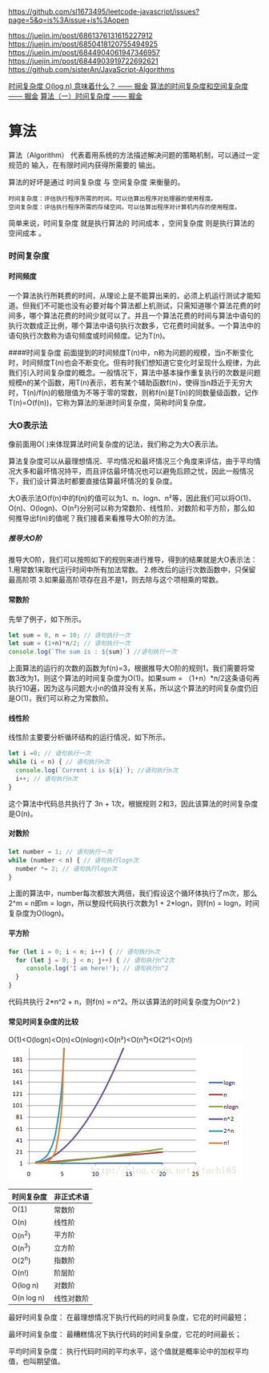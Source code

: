 
https://github.com/sl1673495/leetcode-javascript/issues?page=5&q=is%3Aissue+is%3Aopen

https://juejin.im/post/6861376131615227912
https://juejin.im/post/6850418120755494925
https://juejin.im/post/6844904061947346957
https://juejin.im/post/6844903919722692621
https://github.com/sisterAn/JavaScript-Algorithms



 [时间复杂度 O(log n) 意味着什么？ —— 掘金](https://juejin.im/entry/593f56528d6d810058a355f4)
[算法的时间复杂度和空间复杂度 —— 掘金](https://juejin.im/entry/5a49f7d36fb9a0450a67b269)
 [算法（一）时间复杂度 —— 掘金](https://juejin.im/post/58d15f1044d90400691834d4)

# 算法
算法（Algorithm） 代表着用系统的方法描述解决问题的策略机制，可以通过一定规范的 输入，在有限时间内获得所需要的 输出。

算法的好坏是通过 时间复杂度 与 空间复杂度 来衡量的。
>
    时间复杂度：评估执行程序所需的时间。可以估算出程序对处理器的使用程度。
    空间复杂度：评估执行程序所需的存储空间。可以估算出程序对计算机内存的使用程度。

简单来说，时间复杂度 就是执行算法的 时间成本 ，空间复杂度 则是执行算法的 空间成本 。


### 时间复杂度
#### 时间频度
一个算法执行所耗费的时间，从理论上是不能算出来的，必须上机运行测试才能知道。但我们不可能也没有必要对每个算法都上机测试，只需知道哪个算法花费的时间多，哪个算法花费的时间少就可以了。并且一个算法花费的时间与算法中语句的执行次数成正比例，哪个算法中语句执行次数多，它花费时间就多。一个算法中的语句执行次数称为语句频度或时间频度。记为T(n)。


####时间复杂度
前面提到的时间频度T(n)中，n称为问题的规模，当n不断变化时，时间频度T(n)也会不断变化。但有时我们想知道它变化时呈现什么规律，为此我们引入时间复杂度的概念。一般情况下，算法中基本操作重复执行的次数是问题规模n的某个函数，用T(n)表示，若有某个辅助函数f(n)，使得当n趋近于无穷大时，T(n)/f(n)的极限值为不等于零的常数，则称f(n)是T(n)的同数量级函数，记作T(n)=O(f(n))，它称为算法的渐进时间复杂度，简称时间复杂度。


### 大O表示法
像前面用O( )来体现算法时间复杂度的记法，我们称之为大O表示法。

算法复杂度可以从最理想情况、平均情况和最坏情况三个角度来评估，由于平均情况大多和最坏情况持平，而且评估最坏情况也可以避免后顾之忧，因此一般情况下，我们设计算法时都要直接估算最坏情况的复杂度。

大O表示法O(f(n)中的f(n)的值可以为1、n、logn、n²等，因此我们可以将O(1)、O(n)、O(logn)、O(n²)分别可以称为常数阶、线性阶、对数阶和平方阶，那么如何推导出f(n)的值呢？我们接着来看推导大O阶的方法。

##### 推导大O阶
推导大O阶，我们可以按照如下的规则来进行推导，得到的结果就是大O表示法：
1.用常数1来取代运行时间中所有加法常数。
2.修改后的运行次数函数中，只保留最高阶项
3.如果最高阶项存在且不是1，则去除与这个项相乘的常数。

#### 常数阶
先举了例子，如下所示。
```js
let sum = 0, n = 10; // 语句执行一次 
let sum = (1+n)*n/2; // 语句执行一次 
console.log(`The sum is : ${sum}`) //语句执行一次 
```
上面算法的运行的次数的函数为f(n)=3，根据推导大O阶的规则1，我们需要将常数3改为1，则这个算法的时间复杂度为O(1)。如果sum = （1+n）*n/2这条语句再执行10遍，因为这与问题大小n的值并没有关系，所以这个算法的时间复杂度仍旧是O(1)，我们可以称之为常数阶。

#### 线性阶
线性阶主要要分析循环结构的运行情况，如下所示。
```js
let i =0; // 语句执行一次 
while (i < n) { // 语句执行n次 
  console.log(`Current i is ${i}`); //语句执行n次
  i++; // 语句执行n次
}

```
这个算法中代码总共执行了 3n + 1次，根据规则 2和3，因此该算法的时间复杂度是O(n)。

#### 对数阶
```js
let number = 1; // 语句执行一次 
while (number < n) { // 语句执行logn次
  number *= 2; // 语句执行logn次
}

```
上面的算法中，number每次都放大两倍，我们假设这个循环体执行了m次，那么2^m = n即m = logn，所以整段代码执行次数为1 + 2*logn，则f(n) = logn，时间复杂度为O(logn)。


#### 平方阶
```js
for (let i = 0; i < n; i++) { // 语句执行n次 
  for (let j = 0; j < n; j++) { // 语句执行n^2次 
     console.log('I am here!'); // 语句执行n^2
  }
}
```
代码共执行 2*n^2 + n，则f(n) = n^2。所以该算法的时间复杂度为O(n^2 )


#### 常见时间复杂度的比较

O(1)<O(logn)<O(n)<O(nlogn)<O(n²)<O(n³)<O(2ⁿ)<O(n!)
![](/img/算法/时间复杂度.png)


|时间复杂度|非正式术语|
|:--|:--|
|O(1)	|常数阶
|O(n)	|线性阶
|O(n<sup>2</sup>)	|平方阶
|O(n<sup>3</sup>)	|立方阶
|O(2<sup>n</sup>)	|指数阶
|O(n!)	|阶层阶
|O(log n)	|对数阶
|O(n log n)	|线性对数阶

最好时间复杂度： 在最理想情况下执行代码的时间复杂度，它花的时间最短；

最坏时间复杂度： 最糟糕情况下执行代码的时间复杂度，它花的时间最长；

平均时间复杂度： 执行代码时间的平均水平，这个值就是概率论中的加权平均值，也叫期望值。